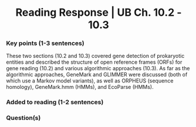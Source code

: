 <center>
  <h1>Reading Response | UB Ch. 10.2 - 10.3</h1>
</center>

### Key points (1-3 sentences)
These two sections (10.2 and 10.3) covered gene detection of prokaryotic entities and described the structure of open reference frames (ORFs) for gene reading (10.2) and various algorithmic approaches (10.3). As far as the algorithmic approaches, GeneMark and GLIMMER were discussed (both of which use a Markov model variants), as well as ORPHEUS (sequence homology), GeneMark.hmm (HMMs), and EcoParse (HMMs).

### Added to reading (1-2 sentences)

### Question(s)
